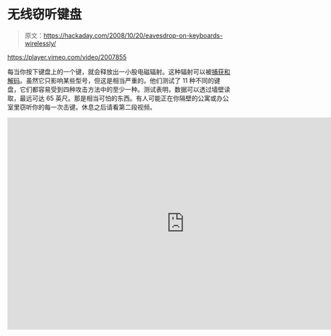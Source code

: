 # 无线窃听键盘

> 原文：<https://hackaday.com/2008/10/20/eavesdrop-on-keyboards-wirelessly/>

<https://player.vimeo.com/video/2007855>

</div> <p>每当你按下键盘上的一个键，就会释放出一小股电磁辐射。这种辐射可以被<a href="http://lasecwww.epfl.ch/keyboard/" target="_blank">捕获和解码</a>。虽然它只影响某些型号，但这是相当严重的。他们测试了 11 种不同的键盘，它们都容易受到四种攻击方法中的至少一种。测试表明，数据可以透过墙壁读取，最远可达 65 英尺。那是相当可怕的东西。有人可能正在你隔壁的公寓或办公室里窃听你的每一次击键。休息之后请看第二段视频。</p> <p><span id="more-5020"/></p> <div class="embed-vimeo" style="text-align: center;"><iframe src="https://player.vimeo.com/video/2008343" width="800" height="480" frameborder="0" webkitallowfullscreen="" mozallowfullscreen="" allowfullscreen=""/></div> <p>他们没有给出受影响键盘的列表。他们的论文目前正在完成，应该很快就会发表。几年前，当我们报道老派范·埃克·弗里克的新闻时，有人向我们暗示了这次袭击的可能性。</p> <p>[via <a href="http://www.engadget.com/2008/10/20/keyboard-eavesdropping-just-got-way-easier-thanks-to-electrom/" target="_blank"> Engadget </a></p> </body> </html>